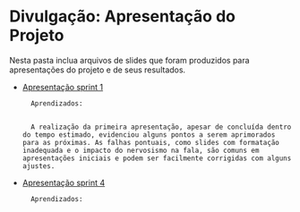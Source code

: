 # Divulgação: Apresentação do Projeto

Nesta pasta inclua arquivos de slides que foram produzidos para apresentações do projeto e de seus resultados.

- [Apresentação sprint 1](/docs/03%20-%20apresentação/apresentacao.pptx)


        Aprendizados:


        A realização da primeira apresentação, apesar de concluída dentro do tempo estimado, evidenciou alguns pontos a serem aprimorados para as próximas. As falhas pontuais, como slides com formatação inadequada e o impacto do nervosismo na fala, são comuns em apresentações iniciais e podem ser facilmente corrigidas com alguns ajustes.

- [Apresentação sprint 4](/docs/03%20-%20apresentação/Apresentação-final.pptx)

        Aprendizados:



